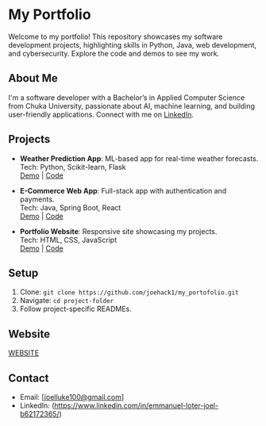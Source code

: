 # My Portfolio

Welcome to my portfolio! This repository showcases my software development projects, highlighting skills in Python, Java, web development, and cybersecurity. Explore the code and demos to see my work.

## About Me
I'm a software developer with a Bachelor’s in Applied Computer Science from Chuka University, passionate about AI, machine learning, and building user-friendly applications. Connect with me on [LinkedIn](https://www.linkedin.com/in/emmanuel-loter-joel-b62172365/).

## Projects
- **Weather Prediction App**: ML-based app for real-time weather forecasts.  
  Tech: Python, Scikit-learn, Flask  
  [Demo](https://your-demo-link) | [Code](./weather-prediction)

- **E-Commerce Web App**: Full-stack app with authentication and payments.  
  Tech: Java, Spring Boot, React  
  [Demo](https://joelloter.free.nf/) | [Code](./ecommerce-app)

- **Portfolio Website**: Responsive site showcasing my projects.  
  Tech: HTML, CSS, JavaScript  
  [Demo](https://joelloter.free.nf/) | [Code](./portfolio-website)

## Setup
1. Clone: `git clone https://github.com/joehack1/my_portofolio.git`
2. Navigate: `cd project-folder`
3. Follow project-specific READMEs.

## Website
[WEBSITE](https://joelloter.free.nf/)

## Contact
- Email: [joelluke100@gmail.com]  
- LinkedIn: (https://www.linkedin.com/in/emmanuel-loter-joel-b62172365/)
